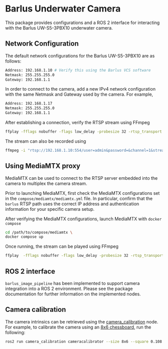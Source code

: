 # Barlus Underwater Camera

This package provides configurations and a ROS 2 interface for interacting with
the Barlus UW-S5-3PBX10 underwater camera.

## Network Configuration

The default network configurations for the Barlus UW-S5-3PBX10 are as follows:

```bash
Address: 192.168.1.10 # Verify this using the Barlus VCS software
Netmask: 255.255.255.0
Gateway: 192.168.1.1
```

In order to connect to the camera, add a new IPv4 network configuration with
the same Netmask and Gateway used by the camera. For example,

```bash
Address: 192.168.1.17
Netmask: 255.255.255.0
Gateway: 192.168.1.1
```

After establishing a connection, verify the RTSP stream using FFmpeg

```bash
ffplay -fflags nobuffer -flags low_delay -probesize 32 -rtsp_transport tcp -i "rtsp://192.168.1.10:554/user=admin&password=&channel=1&stream=0.sdp?"
```

The stream can also be recorded using

```bash
ffmpeg -i "rtsp://192.168.1.10:554/user=admin&password=&channel=1&stream=0.sdp?" -c:v copy -an recording.mp4
```

## Using MediaMTX proxy

MediaMTX can be used to connect to the RTSP server embedded into the camera to
multiplex the camera stream.

Prior to launching MediaMTX, first check the MediaMTX configurations set in
the `compose/mediamtx/mediamtx.yml` file. In particular, confirm that the
`barlus` RTSP path uses the correct IP address and authentication information
for your specific camera setup.

After verifying the MediaMTX configurations, launch MediaMTX with `docker compose`

```bash
cd /path/to/compose/mediamtx \
docker compose up
```

Once running, the stream can be played using FFmpeg

```bash
ffplay  -fflags nobuffer -flags low_delay -probesize 32 -rtsp_transport udp -i rtsp://<your-ip-address>:<mediamtx-port>/barlus
```

## ROS 2 interface

`barlus_image_pipeline` has been implemented to support camera integration into
a ROS 2 environment. Please see the package documentation for further
information on the implemented nodes.

## Camera calibration

The camera intrinsics can be retrieved using the [camera_calibration](https://docs.ros.org/en/rolling/p/camera_calibration/index.html)
node. For example, to calibrate the camera using an [8x6 chessboard](https://wiki.ros.org/camera_calibration/Tutorials/MonocularCalibration?action=AttachFile&do=view&target=check-108.pdf),
run the following:

```bash
ros2 run camera_calibration cameracalibrator --size 8x6 --square 0.108 image:=/barlus/image_mono camera:=/barlus --no-service-check
```
